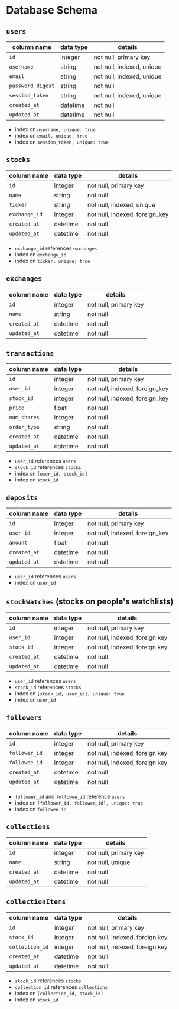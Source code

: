 # Database Schema
## `users`

| column name       | data type | details                   |
|-------------------|-----------|---------------------------|
| `id`              | integer   | not null, primary key     |
| `username`        | string    | not null, indexed, unique |
| `email`           | string    | not null, indexed, unique |
| `password_digest` | string    | not null                  |
| `session_token`   | string    | not null, indexed, unique |
| `created_at`      | datetime  | not null                  |
| `updated_at`      | datetime  | not null                  |

* index on `username, unique: true`
* index on `email, unique: true`
* index on `session_token, unique: true`

## `stocks`

| column name   | data type | details                        |
|---------------|-----------|--------------------------------|
| `id`          | integer   | not null, primary key          |
| `name`        | string    | not null                       |
| `ticker`      | string    | not null, indexed, unique      |
| `exchange_id` | integer   | not null, indexed, foreign_key |
| `created_at`  | datetime  | not null                       |
| `updated_at`  | datetime  | not null                       |

* `exchange_id` references `exchanges`
* index on `exchange_id`
* index on `ticker, unique: true`

## `exchanges`

| column name   | data type | details                        |
|---------------|-----------|--------------------------------|
| `id`          | integer   | not null, primary key          |
| `name`        | string    | not null                       |
| `created_at`  | datetime  | not null                       |
| `updated_at`  | datetime  | not null                       |

## `transactions`

| column name   | data type | details                        |
|---------------|-----------|--------------------------------|
| `id`          | integer   | not null, primary key          |
| `user_id`     | integer   | not null, indexed, foreign_key |
| `stock_id`    | integer   | not null, indexed, foreign_key |
| `price`       | float     | not null                       |
| `num_shares`  | integer   | not null                       |
| `order_type`  | string    | not null                       |
| `created_at`  | datetime  | not null                       |
| `updated_at`  | datetime  | not null                       |

* `user_id` references `users`
* `stock_id` references `stocks`
* index on `[user_id, stock_id]`
* index on `stock_id`

## `deposits`

| column name   | data type | details                        |
|---------------|-----------|--------------------------------|
| `id`          | integer   | not null, primary key          |
| `user_id`     | integer   | not null, indexed, foreign_key |
| `amount`      | float     | not null                       |
| `created_at`  | datetime  | not null                       |
| `updated_at`  | datetime  | not null                       |

* `user_id` references `users`
* index on `user_id`

## `stockWatches` (stocks on people's watchlists)

| column name   | data type | details                        |
|---------------|-----------|--------------------------------|
| `id`          | integer   | not null, primary key          |
| `user_id`     | integer   | not null, indexed, foreign key |
| `stock_id`    | integer   | not null, indexed, foreign key |
| `created_at`  | datetime  | not null                       |
| `updated_at`  | datetime  | not null                       |

* `user_id` references `users`
* `stock_id` references `stocks`
* index on `[stock_id, user_id], unique: true`
* index on `user_id`

## `followers`

| column name   | data type | details                        |
|---------------|-----------|--------------------------------|
| `id`          | integer   | not null, primary key          |
| `follower_id` | integer   | not null, indexed, foreign key |
| `followee_id` | integer   | not null, indexed, foreign key |
| `created_at`  | datetime  | not null                       |
| `updated_at`  | datetime  | not null                       |

* `follower_id` and `followee_id` reference `users`
* index on `[follower_id, followee_id], unique: true`
* index on `followee_id`

## `collections`

| column name   | data type | details               |
|---------------|-----------|-----------------------|
| `id`          | integer   | not null, primary key |
| `name`        | string    | not null, unique      |
| `created_at`  | datetime  | not null              |
| `updated_at`  | datetime  | not null              |

## `collectionItems`

| column name     | data type | details                        |
|-----------------|-----------|--------------------------------|
| `id`            | integer   | not null, primary key          |
| `stock_id`      | integer   | not null, indexed, foreign key |
| `collection_id` | integer   | not null, indexed, foreign key |
| `created_at`    | datetime  | not null                       |
| `updated_at`    | datetime  | not null                       |

* `stock_id` references `stocks`
* `collection_id` references `collections`
* index on `[collection_id, stock_id]`
* index on `stock_id`

